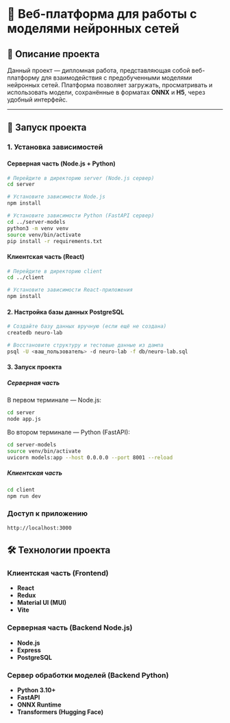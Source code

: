# 🧠 Веб-платформа для работы с моделями нейронных сетей

## 📌 Описание проекта

Данный проект — дипломная работа, представляющая собой веб-платформу для взаимодействия с предобученными моделями нейронных сетей. Платформа позволяет загружать, просматривать и использовать модели, сохранённые в форматах **ONNX** и **H5**, через удобный интерфейс.

---

## 🚀 Запуск проекта

### 1. Установка зависимостей

#### Серверная часть (Node.js + Python)

```bash
# Перейдите в директорию server (Node.js сервер)
cd server

# Установите зависимости Node.js
npm install

# Установите зависимости Python (FastAPI сервер)
cd ../server-models
python3 -m venv venv
source venv/bin/activate
pip install -r requirements.txt
```

#### Клиентская часть (React)

```bash
# Перейдите в директорию client
cd ../client

# Установите зависимости React-приложения
npm install

```

#### 2. Настройка базы данных PostgreSQL

```bash
# Создайте базу данных вручную (если ещё не создана)
createdb neuro-lab

# Восстановите структуру и тестовые данные из дампа
psql -U <ваш_пользователь> -d neuro-lab -f db/neuro-lab.sql
```

#### 3. Запуск проекта

##### Серверная часть
В первом терминале — Node.js:

```bash
cd server
node app.js
```

Во втором терминале — Python (FastAPI):

```bash
cd server-models
source venv/bin/activate
uvicorn models:app --host 0.0.0.0 --port 8001 --reload
```

##### Клиентская часть

```bash
cd client
npm run dev
```

### Доступ к приложению

```bash
http://localhost:3000
```

## 🛠️ Технологии проекта

### Клиентская часть (Frontend)
- **React**
- **Redux**
- **Material UI (MUI)**
- **Vite**

### Серверная часть (Backend Node.js)
- **Node.js** 
- **Express** 
- **PostgreSQL**

### Сервер обработки моделей (Backend Python)
- **Python 3.10+**
- **FastAPI**
- **ONNX Runtime**
- **Transformers (Hugging Face)**
